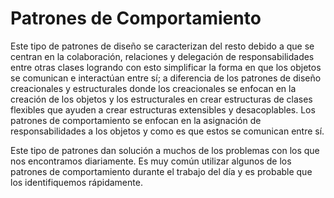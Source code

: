 # Patrones de Comportamiento

Este tipo de patrones de diseño se caracterizan del resto debido a que se centran en la colaboración, relaciones y delegación de responsabilidades entre otras clases logrando con esto simplificar la forma en que los objetos se comunican e interactúan entre sí; a diferencia de los patrones de diseño creacionales y estructurales donde los creacionales se enfocan en la creación de los objetos y los estructurales en crear estructuras de clases flexibles que ayuden a crear estructuras extensibles y desacoplables. Los patrones de comportamiento se enfocan en la asignación de responsabilidades a los objetos y como es que estos se comunican entre sí.

Este tipo de patrones dan solución a muchos de los problemas con los que nos encontramos diariamente. Es muy común utilizar algunos de los patrones de comportamiento durante el trabajo del día y es probable que los identifiquemos rápidamente.
